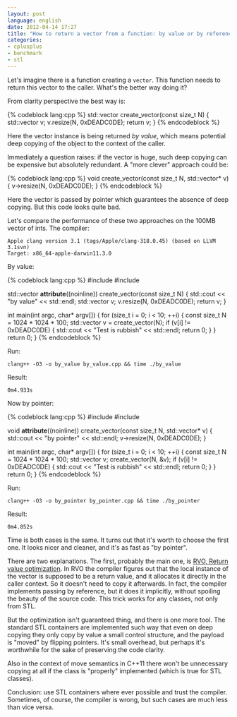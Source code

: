 ```yaml
---
layout: post
language: english
date: 2012-04-14 17:27
title: "How to return a vector from a function: by value or by reference?"
categories:
- cplusplus
- benchmark
- stl
---
```

Let's imagine there is a function creating a `vector`. This function needs to return this vector to the caller. What's the better way doing it?

From clarity perspective the best way is:

{% codeblock lang:cpp %}
std::vector<int> create_vector(const size_t N) {
  std::vector<int> v;
  v.resize(N, 0xDEADC0DE);
  return v;
}
{% endcodeblock %}

Here the vector instance is being returned *by value*, which means potential deep copying of the object to the context of the caller.

Immediately a question raises: if the vector is huge, such deep copying can be expensive but absolutely redundant. A "more clever" approach could be:

{% codeblock lang:cpp %}
void create_vector(const size_t N, std::vector<int>* v) {
  v->resize(N, 0xDEADC0DE);
}
{% endcodeblock %}

Here the vector is passed by pointer which guarantees the absence of deep copying. But this code looks quite bad. 

Let's compare the performance of these two approaches on the 100MB vector of ints. The compiler:

    Apple clang version 3.1 (tags/Apple/clang-318.0.45) (based on LLVM 3.1svn)
    Target: x86_64-apple-darwin11.3.0
    
By value:

{% codeblock lang:cpp %}
#include <iostream>
#include <vector>

std::vector<int> __attribute__((noinline))
create_vector(const size_t N) {
  std::cout << "by value" << std::endl;
  std::vector<int> v;
  v.resize(N, 0xDEADC0DE);
  return v;
}

int main(int argc, char* argv[]) {
  for (size_t i = 0; i < 10; ++i) {
    const size_t N = 1024 * 1024 * 100;
    std::vector<int> v = create_vector(N);
    if (v[i] != 0xDEADC0DE) {
      std::cout << "Test is rubbish" << std::endl;
      return 0;
    }
  } 
  return 0;
}
{% endcodeblock %}

Run:

    clang++ -O3 -o by_value by_value.cpp && time ./by_value
    
Result:

    0m4.933s
    
Now by pointer:

{% codeblock lang:cpp %}
#include <iostream>
#include <vector>

void __attribute__((noinline))
create_vector(const size_t N, std::vector<int>* v) {
  std::cout << "by pointer" << std::endl;
  v->resize(N, 0xDEADC0DE);
}

int main(int argc, char* argv[]) {
  for (size_t i = 0; i < 10; ++i) {
    const size_t N = 1024 * 1024 * 100;
    std::vector<int> v;
    create_vector(N, &v);
    if (v[i] != 0xDEADC0DE) {
      std::cout << "Test is rubbish" << std::endl;
      return 0;
    }
  } 
  return 0;
}
{% endcodeblock %}

Run:

    clang++ -O3 -o by_pointer by_pointer.cpp && time ./by_pointer
    
Result:

    0m4.852s

Time is both cases is the same. It turns out that it's worth to choose the first one. It looks nicer and cleaner, and it's as fast as "by pointer".

There are two explanations. The first, probably the main one, is [RVO, Return value optimization][RVO]. In RVO the compiler figures out that the local instance of the vector is supposed to be a return value, and it allocates it directly in the caller context. So it doesn't need to copy it afterwards. In fact, the compiler implements passing by reference, but it does it implicitly, without spoiling the beauty of the source code. This trick works for any classes, not only from STL.
    
[RVO]: http://en.wikipedia.org/wiki/Return_value_optimization

But the optimization isn't guaranteed thing, and there is one more tool. The standard STL containers are implemented such way that even on deep copying they only copy by value a small control structure, and the payload is "moved" by flipping pointers. It's small overhead, but perhaps it's worthwhile for the sake of preserving the code clarity.  

Also in the context of move semantics in C++11 there won't be unnecessary copying at all if the class is "properly" implemented (which is true for STL classes).

Conclusion: use STL containers where ever possible and trust the compiler. Sometimes, of course, the compiler is wrong, but such cases are much less than vice versa. 
